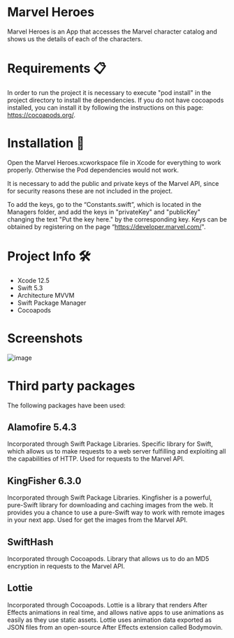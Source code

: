 # Marvel Heroes
Marvel Heroes is an App that accesses the Marvel character catalog and shows us the details of each of the characters.

# Requirements 📋

In order to run the project it is necessary to execute "pod install" in the project directory to install the dependencies. If you do not have cocoapods installed, you can install it by following the instructions on this page: https://cocoapods.org/.

# Installation 🔧
Open the Marvel Heroes.xcworkspace file in Xcode for everything to work properly. Otherwise the Pod dependencies would not work.

It is necessary to add the public and private keys of the Marvel API, since for security reasons these are not included in the project.

To add the keys, go to the “Constants.swift”, which is located in the Managers folder, and add the keys in "privateKey" and "publicKey" changing the text "Put the key here." by the corresponding key. Keys can be obtained by registering on the page “https://developer.marvel.com/".

# Project Info 🛠️
- Xcode 12.5 
- Swift 5.3 
- Architecture MVVM 
- Swift Package Manager 
- Cocoapods 

# Screenshots

![image](https://user-images.githubusercontent.com/43423120/134497280-e0f9a37b-84b1-45db-ba5b-bfc1dc598750.png)



# Third party packages

The following packages have been used:

## Alamofire 5.4.3 

Incorporated through Swift Package Libraries. Specific library for Swift, which allows us to make requests to a web server fulfilling and exploiting all the capabilities of HTTP. Used for requests to the Marvel API.

## KingFisher 6.3.0

Incorporated through Swift Package Libraries. Kingfisher is a powerful, pure-Swift library for downloading and caching images from the web. It provides you a chance to use a pure-Swift way to work with remote images in your next app. Used for get the images from the Marvel API.

## SwiftHash

Incorporated through Cocoapods. Library that allows us to do an MD5 encryption in requests to the Marvel API.

## Lottie

Incorporated through Cocoapods. Lottie is a library that renders After Effects animations in real time, and allows native apps to use animations as easily as they use static assets. Lottie uses animation data exported as JSON files from an open-source After Effects extension called Bodymovin.

